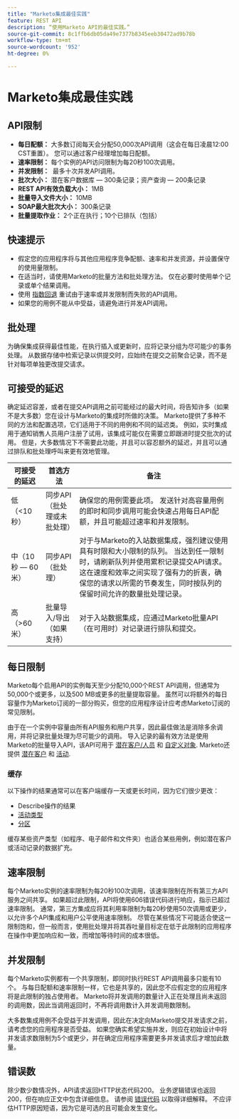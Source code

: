 ```yaml
---
title: "Marketo集成最佳实践"
feature: REST API
description: “使用Marketo API的最佳实践。”
source-git-commit: 8c1ffb6db05da49e7377b8345eeb30472ad9b78b
workflow-type: tm+mt
source-wordcount: '952'
ht-degree: 0%

---
```



# Marketo集成最佳实践

## API限制

- **每日配额：** 大多数订阅每天会分配50,000次API调用（这会在每日凌晨12:00 CST重置）。 您可以通过客户经理增加每日配额。
- **速率限制：** 每个实例的API访问限制为每20秒100次调用。
- **并发限制：**  最多十次并发API调用。
- **批次大小：** 潜在客户数据库 — 300条记录；资产查询 — 200条记录
- **REST API有效负载大小：** 1MB
- **批量导入文件大小：** 10MB
- **SOAP最大批次大小：** 300条记录
- **批量提取作业：** 2个正在执行；10个已排队（包括）

## 快速提示

- 假定您的应用程序将与其他应用程序竞争配额、速率和并发资源，并设置保守的使用量限制。
- 在适当时，请使用Marketo的批量方法和批处理方法。 仅在必要时使用单个记录或单个结果调用。
- 使用 [指数回退](https://en.wikipedia.org/wiki/Exponential_backoff) 重试由于速率或并发限制而失败的API调用。
- 如果您的用例不能从中受益，请避免进行并发API调用。

## 批处理

为确保集成获得最佳性能，在执行插入或更新时，应将记录分组为尽可能少的事务处理。 从数据存储中检索记录以供提交时，应始终在提交之前聚合记录，而不是针对每项单独更改提交请求。

## 可接受的延迟

确定延迟容差，或者在提交API调用之前可能经过的最大时间，将告知许多（如果不是大多数）您在设计与Marketo的集成时所做的决策。 Marketo提供了多种不同的方法和配置选项，它们适用于不同的用例和不同的延迟类。 例如，实时集成用于通知销售人员用户注册了试用，该集成可能仅在需要立即跟进时提交批次的试用。 但是，大多数情况下不需要此功能，并且可以容忍额外的延迟，并且可以通过排队和批处理呼叫来更有效地管理。

| 可接受的延迟 | 首选方法 | 备注 |
|---|---|---|
| 低（&lt;10秒） | 同步API（批处理或未批处理） | 确保您的用例需要此项。 发送针对高容量用例的即时和同步调用可能会快速占用每日API配额，并且可能超过速率和并发限制。 |
| 中（10秒 — 60米） | 同步API（批处理） | 对于与Marketo的入站数据集成，强烈建议使用具有时限和大小限制的队列。 当达到任一限制时，请刷新队列并使用累积记录提交API请求。 这在速度和效率之间实现了强有力的折衷，确保您的请求以所需的节奏发生，同时按队列的保留时间允许的数量批处理记录。 |
| 高（>60米） | 批量导入/导出（如果支持） | 对于入站数据集成，应通过Marketo批量API（在可用时）对记录进行排队和提交。 |

## 每日限制

Marketo每个启用API的实例每天至少分配10,000个REST API调用，但通常为50,000个或更多，以及500 MB或更多的批量提取容量。 虽然可以将额外的每日容量作为Marketo订阅的一部分购买，但您的应用程序设计应考虑Marketo订阅的常见限制。

由于在一个实例中容量由所有API服务和用户共享，因此最佳做法是消除多余调用，并将记录批量处理为尽可能少的调用。 导入记录的最有效方法是使用Marketo的批量导入API，该API可用于 [潜在客户/人员](https://developer.adobe.com/marketo-apis/api/mapi/#tag/Bulk-Import-Leads/operation/importLeadUsingPOST) 和 [自定义对象](https://developer.adobe.com/marketo-apis/api/mapi/#tag/Snippets/operation/createSnippetUsingPOST). Marketo还提供 [潜在客户](bulk-lead-extract.md) 和 [活动](bulk-activity-extract.md).

### 缓存

以下操作的结果通常可以在客户端缓存一天或更长时间，因为它们很少更改：

- Describe操作的结果
- [活动类型](https://developer.adobe.com/marketo-apis/api/mapi/#tag/Activities/operation/getAllActivityTypesUsingGET)
- [分区](https://developer.adobe.com/marketo-apis/api/mapi/#tag/Leads/operation/getLeadPartitionsUsingGET)

缓存某些资产类型（如程序、电子邮件和文件夹）也适合某些用例，例如潜在客户或活动记录的数据扩充。

## 速率限制

每个Marketo实例的速率限制为每20秒100次调用，该速率限制在所有第三方API服务之间共享。 如果超过此限制，API将使用606错误代码进行响应，指示已超过速率限制。 通常，第三方集成应将其利用率限制为每20秒使用50次调用或更少，以允许多个API集成和用户公平使用速率限制。 尽管在某些情况下可能适合使这一限制饱和，但一般而言，使用批处理并将其吞吐量目标定在低于此限制的应用程序在操作中更加响应和一致，而增加等待时间的成本很低。

## 并发限制

每个Marketo实例都有一个共享限制，即同时执行REST API调用最多只能有10个。 与每日配额和速率限制一样，它也是共享的，因此您不应假定您的应用程序将是此限制的独占使用者。 Marketo将并发调用的数量计入正在处理且尚未返回的调用数，因此当调用返回时，不再将调用数计入并发调用数限制。

大多数集成用例不会受益于并发调用，因此在决定向Marketo提交并发请求之前，请考虑您的应用程序是否受益。 如果您确实希望实施并发，则应在初始设计中将并发请求数限制为5个或更少，并在确定应用程序需要更多并发请求后才增加此数量。

## 错误数

除少数少数情况外，API请求返回HTTP状态代码200。 业务逻辑错误也返回200，但在响应正文中包含详细信息。 请参阅 [错误代码](error-codes.md) 以取得详细解释。 不应评估HTTP原因短语，因为它是可选的且可能会发生变化。
